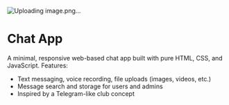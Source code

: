 ![Uploading image.png…]()
# Chat App
A minimal, responsive web-based chat app built with pure HTML, CSS, and JavaScript. Features:
- Text messaging, voice recording, file uploads (images, videos, etc.)
- Message search and storage for users and admins
- Inspired by a Telegram-like club concept
